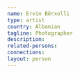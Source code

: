 ```yaml
---
name: Ervin Bërxolli
type: artist
country: Albanian
tagline: Photographer
description:
related-persons:
connections:
layout: person
---
```

